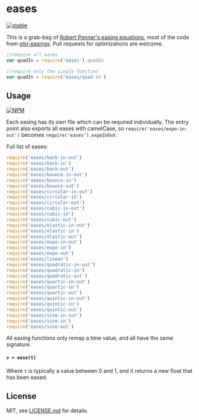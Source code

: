 # eases

[![stable](http://badges.github.io/stability-badges/dist/stable.svg)](http://github.com/badges/stability-badges)

This is a grab-bag of [Robert Penner's easing equations](http://www.robertpenner.com/easing/), most of the code from [glsl-easings](https://www.npmjs.org/package/glsl-easings). Pull requests for optimizations are welcome. 

```js
//require all eases
var quadIn = require('eases').quadIn

//require only the single function
var quadIn = require('eases/quad-in')
```

## Usage

[![NPM](https://nodei.co/npm/eases.png)](https://nodei.co/npm/eases/)

Each easing has its own file which can be required individually. The entry point also exports all eases with camelCase, so `require('eases/expo-in-out')` becomes `require('eases').expoInOut`.

Full list of eases:

```js
require('eases/back-in-out')
require('eases/back-in')
require('eases/back-out')
require('eases/bounce-in-out')
require('eases/bounce-in')
require('eases/bounce-out')
require('eases/circular-in-out')
require('eases/circular-in')
require('eases/circular-out')
require('eases/cubic-in-out')
require('eases/cubic-in')
require('eases/cubic-out')
require('eases/elastic-in-out')
require('eases/elastic-in')
require('eases/elastic-out')
require('eases/expo-in-out')
require('eases/expo-in')
require('eases/expo-out')
require('eases/linear')
require('eases/quadratic-in-out')
require('eases/quadratic-in')
require('eases/quadratic-out')
require('eases/quartic-in-out')
require('eases/quartic-in')
require('eases/quartic-out')
require('eases/quintic-in-out')
require('eases/quintic-in')
require('eases/quintic-out')
require('eases/sine-in-out')
require('eases/sine-in')
require('eases/sine-out')
```

All easing functions only remap a time value, and all have the same signature.

#### ```v = ease(t)```

Where `t` is typically a value between 0 and 1, and it returns a new float that has been eased. 

## License

MIT, see [LICENSE.md](http://github.com/mattdesl/eases/blob/master/LICENSE.md) for details.
